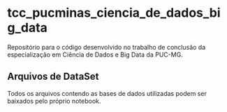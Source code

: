 # tcc_pucminas_ciencia_de_dados_big_data

Repositório para o código desenvolvido no trabalho de conclusão da especialização em Ciência de Dados e Big Data da PUC-MG.


## Arquivos de DataSet

Todos os arquivos contendo as bases de dados utilizadas podem ser baixados pelo próprio notebook.
